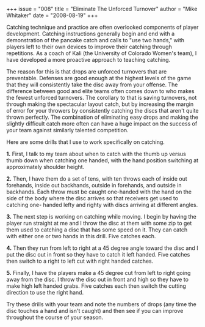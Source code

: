 +++
issue = "008"
title = "Eliminate The Unforced Turnover"
author = "Mike Whitaker"
date = "2008-08-19"
+++

Catching technique and practice are often overlooked components of player
development. Catching instructions generally begin and end with a
demonstration of the pancake catch and calls to "use two hands," with players
left to their own devices to improve their catching through repetitions. As a
coach of Kali (the University of Colorado Women's team), I have developed a
more proactive approach to teaching catching.  
  
The reason for this is that drops are unforced turnovers that are preventable.
Defenses are good enough at the highest levels of the game that they will
consistently take the disc away from your offense. The difference between good
and elite teams often comes down to who makes the fewest unforced turnovers.
The corollary to that is saving turnovers, not through making the spectacular
layout catch, but by increasing the margin of error for your throwers by
consistently catching the discs that aren't quite thrown perfectly. The
combination of eliminating easy drops and making the slightly difficult catch
more often can have a huge impact on the success of your team against
similarly talented competition.  
  
Here are some drills that I use to work specifically on catching.  
  
**1.** First, I talk to my team about when to catch with the thumb up versus
thumb down when catching one handed, with the hand position switching at
approximately shoulder height.  
  
**2.** Then, I have them do a set of tens, with ten throws each of inside out
forehands, inside out backhands, outside in forehands, and outside in
backhands. Each throw must be caught one-handed with the hand on the side of
the body where the disc arrives so that receivers get used to catching one-
handed lefty and righty with discs arriving at different angles.  
  
**3.** The next step is working on catching while moving. I begin by having
the player run straight at me and I throw the disc at them with some zip to
get them used to catching a disc that has some speed on it. They can catch
with either one or two hands in this drill. Five catches each.  
  
**4.** Then they run from left to right at a 45 degree angle toward the disc
and I put the disc out in front so they have to catch it left handed. Five
catches then switch to a right to left cut with right handed catches.  
  
**5.** Finally, I have the players make a 45 degree cut from left to right
going away from the disc. I throw the disc out in front and high so they have
to make high left handed grabs. Five catches each then switch the cutting
direction to use the right hand.  
  
Try these drills with your team and note the numbers of drops (any time the
disc touches a hand and isn't caught) and then see if you can improve
throughout the course of your season.
